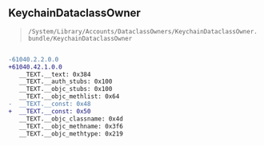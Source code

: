 ## KeychainDataclassOwner

> `/System/Library/Accounts/DataclassOwners/KeychainDataclassOwner.bundle/KeychainDataclassOwner`

```diff

-61040.2.2.0.0
+61040.42.1.0.0
   __TEXT.__text: 0x384
   __TEXT.__auth_stubs: 0x100
   __TEXT.__objc_stubs: 0x100
   __TEXT.__objc_methlist: 0x64
-  __TEXT.__const: 0x48
+  __TEXT.__const: 0x50
   __TEXT.__objc_classname: 0x4d
   __TEXT.__objc_methname: 0x3f6
   __TEXT.__objc_methtype: 0x219

```

